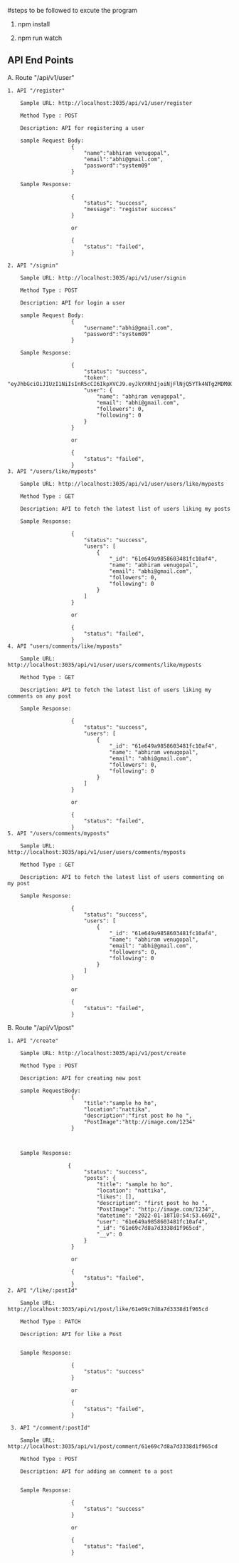 #steps to be followed to excute the program

1. npm install

2. npm run watch

## API End Points

A. Route "/api/v1/user"

    1. API "/register"

        Sample URL: http://localhost:3035/api/v1/user/register

        Method Type : POST

        Description: API for registering a user

        sample Request Body:
                        {
                            "name":"abhiram venugopal",
                            "email":"abhi@gmail.com",
                            "password":"system09"
                        }

        Sample Response:

                        {
                            "status": "success",
                            "message": "register success"
                        }

                        or

                        {
                            "status": "failed",
                        }

    2. API "/signin"

        Sample URL: http://localhost:3035/api/v1/user/signin

        Method Type : POST

        Description: API for login a user

        sample Request Body:
                        {
                            "username":"abhi@gmail.com",
                            "password":"system09"
                        }

        Sample Response:

                        {
                            "status": "success",
                            "token": "eyJhbGciOiJIUzI1NiIsInR5cCI6IkpXVCJ9.eyJkYXRhIjoiNjFlNjQ5YTk4NTg2MDM0ODFmYzEwYWY0IiwiaWF0IjoxNjQyNTA5MjM4fQ.91nZbnr3w0dQR6ovMw7cAAJrnT_oKZ_0itx4DQNNWNY",
                            "user": {
                                "name": "abhiram venugopal",
                                "email": "abhi@gmail.com",
                                "followers": 0,
                                "following": 0
                            }
                        }

                        or

                        {
                            "status": "failed",
                        }
    3. API "/users/like/myposts"

        Sample URL: http://localhost:3035/api/v1/user/users/like/myposts

        Method Type : GET

        Description: API to fetch the latest list of users liking my posts

        Sample Response:

                        {
                            "status": "success",
                            "users": [
                                {
                                    "_id": "61e649a9858603481fc10af4",
                                    "name": "abhiram venugopal",
                                    "email": "abhi@gmail.com",
                                    "followers": 0,
                                    "following": 0
                                }
                            ]
                        }

                        or

                        {
                            "status": "failed",
                        }
    4. API "users/comments/like/myposts"

        Sample URL: http://localhost:3035/api/v1/user/users/comments/like/myposts

        Method Type : GET

        Description: API to fetch the latest list of users liking my comments on any post

        Sample Response:

                        {
                            "status": "success",
                            "users": [
                                {
                                    "_id": "61e649a9858603481fc10af4",
                                    "name": "abhiram venugopal",
                                    "email": "abhi@gmail.com",
                                    "followers": 0,
                                    "following": 0
                                }
                            ]
                        }

                        or

                        {
                            "status": "failed",
                        }
    5. API "/users/comments/myposts"

        Sample URL: http://localhost:3035/api/v1/user/users/comments/myposts

        Method Type : GET

        Description: API to fetch the latest list of users commenting on my post

        Sample Response:

                        {
                            "status": "success",
                            "users": [
                                {
                                    "_id": "61e649a9858603481fc10af4",
                                    "name": "abhiram venugopal",
                                    "email": "abhi@gmail.com",
                                    "followers": 0,
                                    "following": 0
                                }
                            ]
                        }

                        or

                        {
                            "status": "failed",
                        }

B. Route "/api/v1/post"

    1. API "/create"

        Sample URL: http://localhost:3035/api/v1/post/create

        Method Type : POST

        Description: API for creating new post

        sample RequestBody:
                        {
                            "title":"sample ho ho",
                            "location":"nattika",
                            "description":"first post ho ho ",
                            "PostImage":"http://image.com/1234"
                        }



        Sample Response:

                       {
                            "status": "success",
                            "posts": {
                                "title": "sample ho ho",
                                "location": "nattika",
                                "likes": [],
                                "description": "first post ho ho ",
                                "PostImage": "http://image.com/1234",
                                "datetime": "2022-01-18T10:54:53.669Z",
                                "user": "61e649a9858603481fc10af4",
                                "_id": "61e69c7d8a7d3338d1f965cd",
                                "__v": 0
                            }
                        }

                        or

                        {
                            "status": "failed",
                        }
    2. API "/like/:postId"

        Sample URL: http://localhost:3035/api/v1/post/like/61e69c7d8a7d3338d1f965cd

        Method Type : PATCH

        Description: API for like a Post


        Sample Response:

                        {
                            "status": "success"
                        }

                        or

                        {
                            "status": "failed",
                        }

     3. API "/comment/:postId"

        Sample URL: http://localhost:3035/api/v1/post/comment/61e69c7d8a7d3338d1f965cd

        Method Type : POST

        Description: API for adding an comment to a post


        Sample Response:

                        {
                            "status": "success"
                        }

                        or

                        {
                            "status": "failed",
                        }
